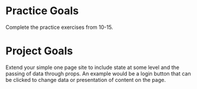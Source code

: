 # Practice Goals
Complete the practice exercises from 10-15.

# Project Goals
Extend your simple one page site to include state at some level and the passing of data through props. An example would be a login button that can be clicked to change data or presentation of content on the page.